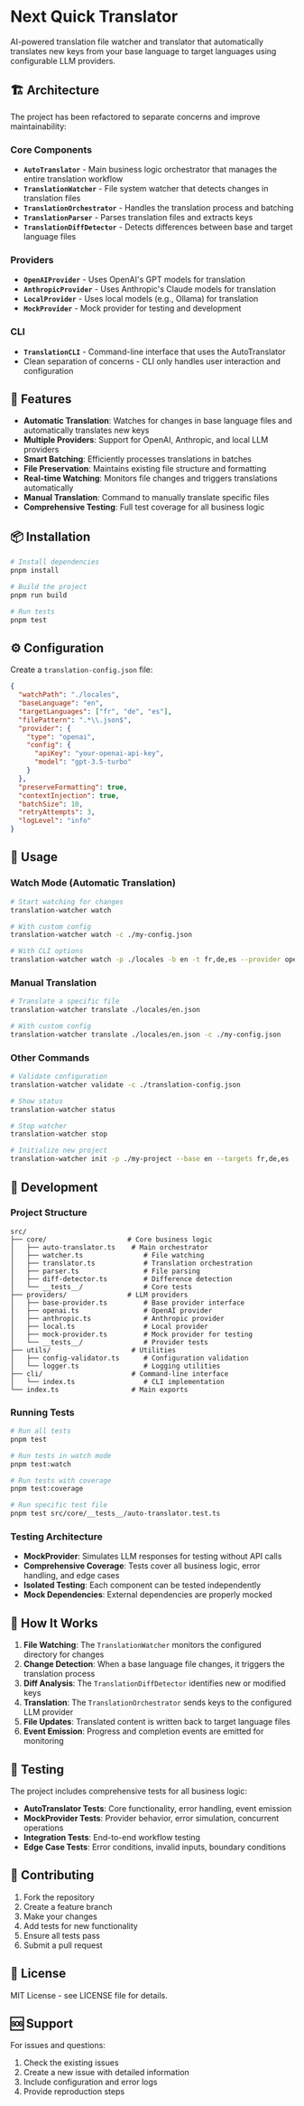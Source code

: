 # Next Quick Translator

AI-powered translation file watcher and translator that automatically translates new keys from your base language to target languages using configurable LLM providers.

## 🏗️ Architecture

The project has been refactored to separate concerns and improve maintainability:

### Core Components

- **`AutoTranslator`** - Main business logic orchestrator that manages the entire translation workflow
- **`TranslationWatcher`** - File system watcher that detects changes in translation files
- **`TranslationOrchestrator`** - Handles the translation process and batching
- **`TranslationParser`** - Parses translation files and extracts keys
- **`TranslationDiffDetector`** - Detects differences between base and target language files

### Providers

- **`OpenAIProvider`** - Uses OpenAI's GPT models for translation
- **`AnthropicProvider`** - Uses Anthropic's Claude models for translation
- **`LocalProvider`** - Uses local models (e.g., Ollama) for translation
- **`MockProvider`** - Mock provider for testing and development

### CLI

- **`TranslationCLI`** - Command-line interface that uses the AutoTranslator
- Clean separation of concerns - CLI only handles user interaction and configuration

## 🚀 Features

- **Automatic Translation**: Watches for changes in base language files and automatically translates new keys
- **Multiple Providers**: Support for OpenAI, Anthropic, and local LLM providers
- **Smart Batching**: Efficiently processes translations in batches
- **File Preservation**: Maintains existing file structure and formatting
- **Real-time Watching**: Monitors file changes and triggers translations automatically
- **Manual Translation**: Command to manually translate specific files
- **Comprehensive Testing**: Full test coverage for all business logic

## 📦 Installation

```bash
# Install dependencies
pnpm install

# Build the project
pnpm run build

# Run tests
pnpm test
```

## ⚙️ Configuration

Create a `translation-config.json` file:

```json
{
  "watchPath": "./locales",
  "baseLanguage": "en",
  "targetLanguages": ["fr", "de", "es"],
  "filePattern": ".*\\.json$",
  "provider": {
    "type": "openai",
    "config": {
      "apiKey": "your-openai-api-key",
      "model": "gpt-3.5-turbo"
    }
  },
  "preserveFormatting": true,
  "contextInjection": true,
  "batchSize": 10,
  "retryAttempts": 3,
  "logLevel": "info"
}
```

## 🎯 Usage

### Watch Mode (Automatic Translation)

```bash
# Start watching for changes
translation-watcher watch

# With custom config
translation-watcher watch -c ./my-config.json

# With CLI options
translation-watcher watch -p ./locales -b en -t fr,de,es --provider openai
```

### Manual Translation

```bash
# Translate a specific file
translation-watcher translate ./locales/en.json

# With custom config
translation-watcher translate ./locales/en.json -c ./my-config.json
```

### Other Commands

```bash
# Validate configuration
translation-watcher validate -c ./translation-config.json

# Show status
translation-watcher status

# Stop watcher
translation-watcher stop

# Initialize new project
translation-watcher init -p ./my-project --base en --targets fr,de,es
```

## 🔧 Development

### Project Structure

```
src/
├── core/                    # Core business logic
│   ├── auto-translator.ts    # Main orchestrator
│   ├── watcher.ts               # File watching
│   ├── translator.ts            # Translation orchestration
│   ├── parser.ts                # File parsing
│   ├── diff-detector.ts         # Difference detection
│   └── __tests__/               # Core tests
├── providers/               # LLM providers
│   ├── base-provider.ts         # Base provider interface
│   ├── openai.ts                # OpenAI provider
│   ├── anthropic.ts             # Anthropic provider
│   ├── local.ts                 # Local provider
│   ├── mock-provider.ts         # Mock provider for testing
│   └── __tests__/               # Provider tests
├── utils/                    # Utilities
│   ├── config-validator.ts      # Configuration validation
│   └── logger.ts                # Logging utilities
├── cli/                      # Command-line interface
│   └── index.ts                 # CLI implementation
└── index.ts                  # Main exports
```

### Running Tests

```bash
# Run all tests
pnpm test

# Run tests in watch mode
pnpm test:watch

# Run tests with coverage
pnpm test:coverage

# Run specific test file
pnpm test src/core/__tests__/auto-translator.test.ts
```

### Testing Architecture

- **MockProvider**: Simulates LLM responses for testing without API calls
- **Comprehensive Coverage**: Tests cover all business logic, error handling, and edge cases
- **Isolated Testing**: Each component can be tested independently
- **Mock Dependencies**: External dependencies are properly mocked

## 🔄 How It Works

1. **File Watching**: The `TranslationWatcher` monitors the configured directory for changes
2. **Change Detection**: When a base language file changes, it triggers the translation process
3. **Diff Analysis**: The `TranslationDiffDetector` identifies new or modified keys
4. **Translation**: The `TranslationOrchestrator` sends keys to the configured LLM provider
5. **File Updates**: Translated content is written back to target language files
6. **Event Emission**: Progress and completion events are emitted for monitoring

## 🧪 Testing

The project includes comprehensive tests for all business logic:

- **AutoTranslator Tests**: Core functionality, error handling, event emission
- **MockProvider Tests**: Provider behavior, error simulation, concurrent operations
- **Integration Tests**: End-to-end workflow testing
- **Edge Case Tests**: Error conditions, invalid inputs, boundary conditions

## 🤝 Contributing

1. Fork the repository
2. Create a feature branch
3. Make your changes
4. Add tests for new functionality
5. Ensure all tests pass
6. Submit a pull request

## 📝 License

MIT License - see LICENSE file for details.

## 🆘 Support

For issues and questions:

1. Check the existing issues
2. Create a new issue with detailed information
3. Include configuration and error logs
4. Provide reproduction steps
